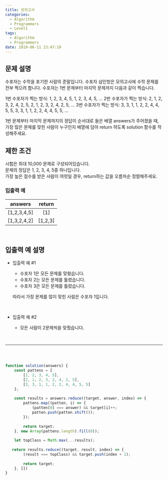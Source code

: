 ```yaml
---
title: 모의고사
categories:
  - Algorithm
  - Programmers
  - Level1
tags:
  - Algorithm
  - Programmers
date: 2019-06-11 23:47:19
---
```




## 문제 설명
수포자는 수학을 포기한 사람의 준말입니다. 수포자 삼인방은 모의고사에 수학 문제를 전부 찍으려 합니다. 
수포자는 1번 문제부터 마지막 문제까지 다음과 같이 찍습니다.

1번 수포자가 찍는 방식: 1, 2, 3, 4, 5, 1, 2, 3, 4, 5, ...
2번 수포자가 찍는 방식: 2, 1, 2, 3, 2, 4, 2, 5, 2, 1, 2, 3, 2, 4, 2, 5, ...
3번 수포자가 찍는 방식: 3, 3, 1, 1, 2, 2, 4, 4, 5, 5, 3, 3, 1, 1, 2, 2, 4, 4, 5, 5, ...

1번 문제부터 마지막 문제까지의 정답이 순서대로 들은 배열 answers가 주어졌을 때, 가장 많은 문제를 맞힌 사람이 누구인지 배열에 담아 return 하도록 solution 함수를 작성해주세요.
<br/>

## 제한 조건
시험은 최대 10,000 문제로 구성되어있습니다.<br/>
문제의 정답은 1, 2, 3, 4, 5중 하나입니다.<br/>
가장 높은 점수를 받은 사람이 여럿일 경우, return하는 값을 오름차순 정렬해주세요.

### 입출력 예
| answers | return |
|---|:---:|
| [1,2,3,4,5] |	[1] |
| [1,3,2,4,2]	| [1,2,3] |

<br/>

## 입출력 예 설명

- 입출력 예 #1
	- 수포자 1은 모든 문제를 맞혔습니다.
	- 수포자 2는 모든 문제를 틀렸습니다.
	- 수포자 3은 모든 문제를 틀렸습니다.

	따라서 가장 문제를 많이 맞힌 사람은 수포자 1입니다.
	
	<br/>

- 입출력 예 #2
	- 모든 사람이 2문제씩을 맞췄습니다.

<br/>

---
<br/>

```javascript

function solution(answers) {
    const pattens = [
        [1, 2, 3, 4, 5],
        [2, 1, 2, 3, 2, 4, 2, 5],
        [3, 3, 1, 1, 2, 2, 4, 4, 5, 5]
    ];
    
    const results = answers.reduce((target, answer, index) => {
        pattens.map((patten, i) => {
            (patten[0] === answer) && target[i]++;
            patten.push(patten.shift());
        });
        
        return target;
    }, new Array(pattens.length).fill(0));
    
    let topClass = Math.max(...results);
    
   return results.reduce((target, result, index) => {
        (result === topClass) && target.push(index + 1);
        
        return target;
    }, [])
}

```
